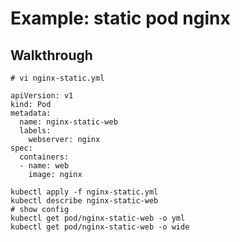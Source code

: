 # Example: static pod nginx

## Walkthrough 

```
# vi nginx-static.yml 

apiVersion: v1
kind: Pod
metadata:
  name: nginx-static-web
  labels:
    webserver: nginx
spec:
  containers:
  - name: web
    image: nginx

```

```
kubectl apply -f nginx-static.yml 
kubectl describe nginx-static-web 
# show config 
kubectl get pod/nginx-static-web -o yml
kubectl get pod/nginx-static-web -o wide 
```

